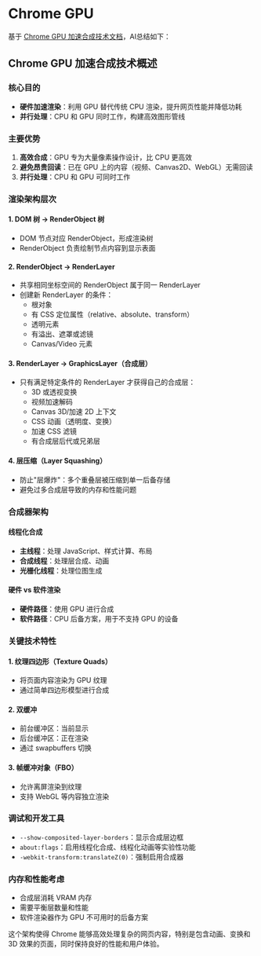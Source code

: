 # Chrome GPU

基于 [Chrome GPU 加速合成技术文档](https://www.chromium.org/developers/design-documents/gpu-accelerated-compositing-in-chrome/)，AI总结如下：

## Chrome GPU 加速合成技术概述

### 核心目的

- **硬件加速渲染**：利用 GPU 替代传统 CPU 渲染，提升网页性能并降低功耗
- **并行处理**：CPU 和 GPU 同时工作，构建高效图形管线

### 主要优势

1. **高效合成**：GPU 专为大量像素操作设计，比 CPU 更高效
2. **避免昂贵回读**：已在 GPU 上的内容（视频、Canvas2D、WebGL）无需回读
3. **并行处理**：CPU 和 GPU 可同时工作

### 渲染架构层次

#### 1. DOM 树 → RenderObject 树

- DOM 节点对应 RenderObject，形成渲染树
- RenderObject 负责绘制节点内容到显示表面

#### 2. RenderObject → RenderLayer

- 共享相同坐标空间的 RenderObject 属于同一 RenderLayer
- 创建新 RenderLayer 的条件：
  - 根对象
  - 有 CSS 定位属性（relative、absolute、transform）
  - 透明元素
  - 有溢出、遮罩或滤镜
  - Canvas/Video 元素

#### 3. RenderLayer → GraphicsLayer（合成层）

- 只有满足特定条件的 RenderLayer 才获得自己的合成层：
  - 3D 或透视变换
  - 视频加速解码
  - Canvas 3D/加速 2D 上下文
  - CSS 动画（透明度、变换）
  - 加速 CSS 滤镜
  - 有合成层后代或兄弟层

#### 4. 层压缩（Layer Squashing）

- 防止"层爆炸"：多个重叠层被压缩到单一后备存储
- 避免过多合成层导致的内存和性能问题

### 合成器架构

#### 线程化合成

- **主线程**：处理 JavaScript、样式计算、布局
- **合成线程**：处理层合成、动画
- **光栅化线程**：处理位图生成

#### 硬件 vs 软件渲染

- **硬件路径**：使用 GPU 进行合成
- **软件路径**：CPU 后备方案，用于不支持 GPU 的设备

### 关键技术特性

#### 1. 纹理四边形（Texture Quads）

- 将页面内容渲染为 GPU 纹理
- 通过简单四边形模型进行合成

#### 2. 双缓冲

- 前台缓冲区：当前显示
- 后台缓冲区：正在渲染
- 通过 swapbuffers 切换

#### 3. 帧缓冲对象（FBO）

- 允许离屏渲染到纹理
- 支持 WebGL 等内容独立渲染

### 调试和开发工具

- `--show-composited-layer-borders`：显示合成层边框
- `about:flags`：启用线程化合成、线程化动画等实验性功能
- `-webkit-transform:translateZ(0)`：强制启用合成器

### 内存和性能考虑

- 合成层消耗 VRAM 内存
- 需要平衡层数量和性能
- 软件渲染器作为 GPU 不可用时的后备方案

这个架构使得 Chrome 能够高效处理复杂的网页内容，特别是包含动画、变换和 3D 效果的页面，同时保持良好的性能和用户体验。
